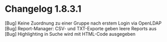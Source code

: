 # Changelog 1.8.3.1

[Bug]           Keine Zuordnung zu einer Gruppe nach erstem Login via OpenLDAP<br>
[Bug]           Report-Manager: CSV- und TXT-Exporte geben leere Reports aus<br>
[Bug]           Highlighting in Suche wird mit HTML-Code ausgegeben<br>
